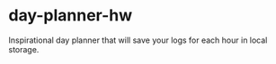 # day-planner-hw
Inspirational day planner that will save your logs for each hour in local storage.
